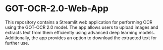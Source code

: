 # GOT-OCR-2.0-Web-App
This repository contains a Streamlit web application for performing OCR using the GOT-OCR 2.0 model. The app allows users to upload images and extracts text from them efficiently using advanced deep learning models. Additionally, the app provides an option to download the extracted text for further use.
